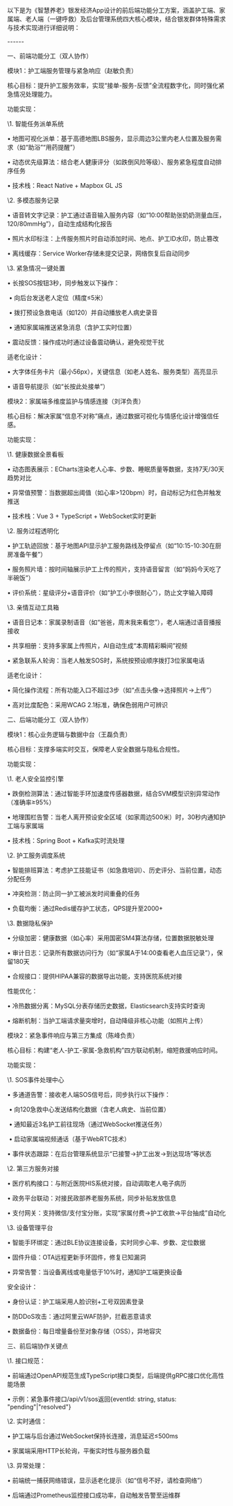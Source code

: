 以下是为《智慧养老》银发经济App设计的前后端功能分工方案，涵盖护工端、家属端、老人端（一键呼救）及后台管理系统四大核心模块，结合银发群体特殊需求与技术实现进行详细说明：

 

\------

 

一、前端功能分工（双人协作）

 

模块1：护工端服务管理与紧急响应（赵敏负责）

核心目标：提升护工服务效率，实现“接单-服务-反馈”全流程数字化，同时强化紧急情况处理能力。

功能实现：

 \1. 智能任务派单系统

   • 地图可视化派单：基于高德地图LBS服务，显示周边3公里内老人位置及服务需求（如“助浴”“用药提醒”）

 

   • 动态优先级算法：结合老人健康评分（如跌倒风险等级）、服务紧急程度自动排序任务

 

   • 技术栈：React Native + Mapbox GL JS

 

 \2. 多模态服务记录

 

   • 语音转文字记录：护工通过语音输入服务内容（如“10:00帮助张奶奶测量血压，120/80mmHg”），自动生成结构化报告

 

   • 照片水印标注：上传服务照片时自动添加时间、地点、护工ID水印，防止篡改

 

   • 离线缓存：Service Worker存储未提交记录，网络恢复后自动同步

 

 \3. 紧急情况一键处置

 

   • 长按SOS按钮3秒，同步触发以下操作：

 

​     • 向后台发送老人定位（精度≤5米）

 

​     • 拨打预设急救电话（如120）并自动播放老人病史录音

 

​     • 通知家属端推送紧急消息（含护工实时位置）

 

   • 震动反馈：操作成功时通过设备震动确认，避免视觉干扰

 

适老化设计：

 

 • 大字体任务卡片（最小56px），关键信息（如老人姓名、服务类型）高亮显示

 

 • 语音导航提示（如“长按此处接单”）

 

模块2：家属端多维度监护与情感连接（刘洋负责）

 

核心目标：解决家属“信息不对称”痛点，通过数据可视化与情感化设计增强信任感。

 

功能实现：

 

 \1. 健康数据全景看板

 

   • 动态图表展示：ECharts渲染老人心率、步数、睡眠质量等数据，支持7天/30天趋势对比

 

   • 异常值预警：当数据超出阈值（如心率>120bpm）时，自动标记为红色并触发推送

 

   • 技术栈：Vue 3 + TypeScript + WebSocket实时更新

 

 \2. 服务过程透明化

 

   • 护工轨迹回放：基于地图API显示护工服务路线及停留点（如“10:15-10:30在厨房准备午餐”）

 

   • 服务照片墙：按时间轴展示护工上传的照片，支持语音留言（如“妈妈今天吃了半碗饭”）

 

   • 评价系统：星级评分+语音评价（如“护工小李很耐心”），防止文字输入障碍

 

 \3. 亲情互动工具箱

 

   • 语音日记本：家属录制语音（如“爸爸，周末我来看您”），老人端通过语音播报接收

 

   • 共享相册：支持多家属上传照片，AI自动生成“本周精彩瞬间”视频

 

   • 紧急联系人轮询：当老人触发SOS时，系统按预设顺序拨打3位家属电话

 

适老化设计：

 

 • 简化操作流程：所有功能入口不超过3步（如“点击头像→选择照片→上传”）

 

 • 高对比度配色：采用WCAG 2.1标准，确保色弱用户可辨识

 

二、后端功能分工（双人协作）

 

模块1：核心业务逻辑与数据中台（王磊负责）

 

核心目标：支撑多端实时交互，保障老人安全数据与隐私合规性。

 

功能实现：

 

 \1. 老人安全监控引擎

 

   • 跌倒检测算法：通过智能手环加速度传感器数据，结合SVM模型识别异常动作（准确率≥95%）

 

   • 地理围栏告警：当老人离开预设安全区域（如家周边500米）时，30秒内通知护工端与家属端

 

   • 技术栈：Spring Boot + Kafka实时流处理

 

 \2. 护工服务调度系统

 

   • 智能排班算法：考虑护工技能证书（如急救培训）、历史评分、当前位置，动态分配任务

 

   • 冲突检测：防止同一护工被派发时间重叠的任务

 

   • 负载均衡：通过Redis缓存护工状态，QPS提升至2000+

 

 \3. 数据隐私保护

 

   • 分级加密：健康数据（如心率）采用国密SM4算法存储，位置数据脱敏处理

 

   • 审计日志：记录所有数据访问行为（如“家属A于14:00查看老人血压记录”），保留180天

 

   • 合规接口：提供HIPAA兼容的数据导出功能，支持医院系统对接

 

性能优化：

 

 • 冷热数据分离：MySQL分表存储历史数据，Elasticsearch支持实时查询

 

 • 熔断机制：当护工端请求量突增时，自动降级非核心功能（如照片上传）

 

模块2：紧急事件响应与第三方集成（陈峰负责）

 

核心目标：构建“老人-护工-家属-急救机构”四方联动机制，缩短救援响应时间。

 

功能实现：

 

 \1. SOS事件处理中心

 

   • 多通道告警：接收老人端SOS信号后，同步执行以下操作：

 

​     • 向120急救中心发送结构化数据（含老人病史、当前位置）

 

​     • 通知最近3名护工前往现场（通过WebSocket推送任务）

 

​     • 启动家属端视频通话（基于WebRTC技术）

 

   • 事件状态跟踪：在后台管理系统显示“已接警→护工出发→到达现场”等状态

 

 \2. 第三方服务对接

 

   • 医疗机构接口：与附近医院HIS系统对接，自动调取老人电子病历

 

   • 政务平台联动：对接民政部养老服务系统，同步补贴发放信息

 

   • 支付网关：支持微信/支付宝分账，实现“家属付费→护工收款→平台抽成”自动化

 

 \3. 设备管理平台

 

   • 智能手环绑定：通过BLE协议连接设备，实时同步心率、步数、定位数据

 

   • 固件升级：OTA远程更新手环固件，修复已知漏洞

 

   • 异常告警：当设备离线或电量低于10%时，通知护工端更换设备

 

安全设计：

 

 • 身份认证：护工端采用人脸识别+工号双因素登录

 

 • 防DDoS攻击：通过阿里云WAF防护，拦截恶意请求

 

 • 数据备份：每日增量备份至对象存储（OSS），异地容灾

 

三、前后端协作关键点

 

 \1. 接口规范：

 

   • 前端通过OpenAPI规范生成TypeScript接口类型，后端提供gRPC接口优化高性能场景

 

   • 示例：紧急事件接口/api/v1/sos返回{eventId: string, status: "pending"|"resolved"}

 

 \2. 实时通信：

 

   • 护工端与后台通过WebSocket保持长连接，消息延迟≤500ms

 

   • 家属端采用HTTP长轮询，平衡实时性与服务器负载

 

 \3. 异常处理：

 

   • 前端统一捕获网络错误，显示适老化提示（如“信号不好，请检查网络”）

 

   • 后端通过Prometheus监控接口成功率，自动触发告警至运维群

 

 
